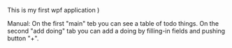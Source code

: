 This is my first wpf application )

Manual:
On the first "main" teb you can see a table of todo things.
On the second "add doing" tab you can add a doing by filling-in fields and pushing button "+". 
